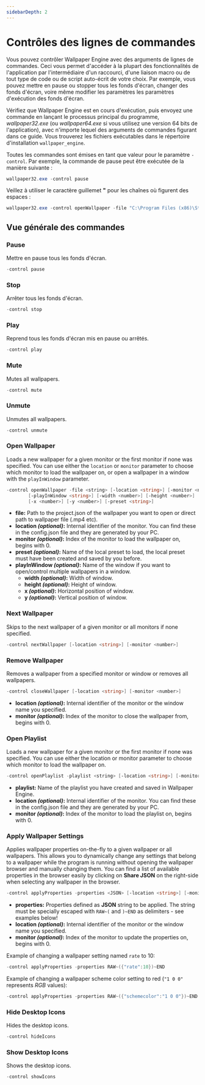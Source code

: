 ```yaml
---
sidebarDepth: 2
---
```


# Contrôles des lignes de commandes

Vous pouvez contrôler Wallpaper Engine avec des arguments de lignes de commandes. Ceci vous permet d'accéder à la plupart des fonctionnalités de l'application par l'intermédiaire d'un raccourci, d'une liaison macro ou de tout type de code ou de script auto-écrit de votre choix. Par exemple, vous pouvez mettre en pause ou stopper tous les fonds d'écran, changer des fonds d'écran, voire même modifier les paramètres les paramètres d'exécution des fonds d'écran.

Vérifiez que Wallpaper Engine est en cours d'exécution, puis envoyez une commande en lançant le processus principal du programme, *wallpaper32.exe* (ou *wallpaper64.exe* si vous utilisez une version 64 bits de l'application), avec n'importe lequel des arguments de commandes figurant dans ce guide. Vous trouverez les fichiers exécutables dans le répertoire d'installation `wallpaper_engine`.

Toutes les commandes sont émises en tant que valeur pour le paramètre `-control`. Par exemple, la commande de pause peut être exécutée de la manière suivante :

``` powershell
wallpaper32.exe -control pause
```

Veillez à utiliser le caractère guillemet **"** pour les chaînes où figurent des espaces :

``` powershell
wallpaper32.exe -control openWallpaper -file "C:\Program Files (x86)\Steam\steamapps\common\wallpaper_engine\projects\myprojects\myWallpaper\project.json"
```

## Vue générale des commandes

### Pause

Mettre en pause tous les fonds d'écran.

``` powershell
-control pause
```

### Stop

Arrêter tous les fonds d'écran.

``` powershell
-control stop
```

### Play

Reprend tous les fonds d'écran mis en pause ou arrêtés.

``` powershell
-control play
```

### Mute

Mutes all wallpapers.

``` powershell
-control mute
```

### Unmute

Unmutes all wallpapers.

``` powershell
-control unmute
```

### Open Wallpaper

Loads a new wallpaper for a given monitor or the first monitor if none was specified. You can use either the `location` or `monitor` parameter to choose which monitor to load the wallpaper on, or open a wallpaper in a window with the `playInWindow` parameter.

``` powershell
-control openWallpaper -file <string> [-location <string>] [-monitor <number>]
        [-playInWindow <string>] [-width <number>] [-height <number>]
        [-x <number>] [-y <number>] [-preset <string>]
```

* **file:** Path to the project.json of the wallpaper you want to open or direct path to wallpaper file (.mp4 etc).
* **location *(optional)*:** Internal identifier of the monitor. You can find these in the config.json file and they are generated by your PC.
* **monitor *(optional)*:** Index of the monitor to load the wallpaper on, begins with 0.
* **preset *(optional)*:** Name of the local preset to load, the local preset must have been created and saved by you before.
* **playInWindow *(optional)*:** Name of the window if you want to open/control multiple wallpapers in a window.
  * **width *(optional)*:** Width of window.
  * **height *(optional)*:** Height of window.
  * **x *(optional)*:** Horizontal position of window.
  * **y *(optional)*:** Vertical position of window.

### Next Wallpaper

Skips to the next wallpaper of a given monitor or all monitors if none specified.

``` powershell
-control nextWallpaper [-location <string>] [-monitor <number>]
```

### Remove Wallpaper

Removes a wallpaper from a specified monitor or window or removes all wallpapers.

``` powershell
-control closeWallpaper [-location <string>] [-monitor <number>]
```

* **location *(optional)*:** Internal identifier of the monitor or the window name you specified.
* **monitor *(optional)*:** Index of the monitor to close the wallpaper from, begins with 0.

### Open Playlist

Loads a new wallpaper for a given monitor or the first monitor if none was specified. You can use either the location or monitor parameter to choose which monitor to load the wallpaper on.

``` powershell
-control openPlaylist -playlist <string> [-location <string>] [-monitor <number>]
```

* **playlist:** Name of the playlist you have created and saved in Wallpaper Engine.
* **location *(optional)*:** Internal identifier of the monitor. You can find these in the config.json file and they are generated by your PC.
* **monitor *(optional)*:** Index of the monitor to load the playlist on, begins with 0.

### Apply Wallpaper Settings

Applies wallpaper properties on-the-fly to a given wallpaper or all wallpapers. This allows you to dynamically change any settings that belong to a wallpaper while the program is running without opening the wallpaper browser and manually changing them. You can find a list of available properties in the browser easily by clicking on **Share JSON** on the right-side when selecting any wallpaper in the browser.

``` powershell
-control applyProperties -properties <JSON> [-location <string>] [-monitor <number>]
```

* **properties:** Properties defined as **JSON** string to be applied. The string must be specially escaped with `RAW~(` and `)~END` as delimiters - see examples below!
* **location *(optional)*:** Internal identifier of the monitor or the window name you specified.
* **monitor *(optional)*:** Index of the monitor to update the properties on, begins with 0.

Example of changing a wallpaper setting named `rate` to 10:

``` cpp 
-control applyProperties -properties RAW~({"rate":10})~END
```

Example of changing a wallpaper scheme color setting to red (`"1 0 0"` represents *RGB* values):

``` cpp
-control applyProperties -properties RAW~({"schemecolor":"1 0 0"})~END
```

### Hide Desktop Icons

Hides the desktop icons.

``` powershell
-control hideIcons
```

### Show Desktop Icons

Shows the desktop icons.

``` powershell
-control showIcons
```

